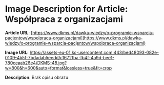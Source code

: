 # Image Description for Article: Współpraca z organizacjami
**Article URL**: [https://www.dkms.pl/dawka-wiedzy/o-programie-wsparcia-pacjentow/wspolpraca-organizacjami](https://www.dkms.pl/dawka-wiedzy/o-programie-wsparcia-pacjentow/wspolpraca-organizacjami)

**Image URL**: https://assets-eu-01.kc-usercontent.com:443/bed48093-082e-0109-4b5f-7bdadab5eedd/c1672fba-fb4f-4a9d-bee1-780ceaab26e4/DKMS-48.jpg?w=800&h=600&auto=format&lossless=true&fit=crop

**Description**: Brak opisu obrazu
